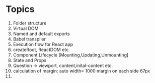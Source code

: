 # Topics
1. Folder structure
2. Virtual DOM
3. Named and default exports
4. Babel transpiler
5. Execution flow for React app
6. createRoot, ReactDOM etc.
7. Component Lifecycle [Mounting,Updating,Unmounting]
8. State and Props
9. Question -> viewport, content,inital-content etc.
10. calculation of margin: auto width= 1000 margin on each side 67px
10.